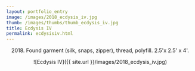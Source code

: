 ```yaml
---
layout: portfolio_entry
image: /images/2018_ecdysis_iv.jpg
thumb: /images/thumbs/thumb_ecdysis_iv.jpg
title: Ecdysis IV
permalink: ecdysisiv.html
---
```

<!--description-->
<div style="text-align:center" markdown="1">

2018\. Found garment (silk, snaps, zipper), thread, polyfill. 2.5'x 2.5' x 4'.

![Ecdysis IV]({{ site.url }}/images/2018_ecdysis_iv.jpg)


</div>